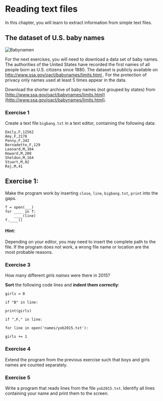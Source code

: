 
# Reading text files

In this chapter, you will learn to extract information from simple text files.

## The dataset of U.S. baby names

![Babynamen](../images/baby.png)

For the next exercises, you will need to download a data set of baby names.
The authorities of the United States have recorded the first names of all people born as U.S. citizens since 1880. The dataset is publicly available on [http://www.ssa.gov/oact/babynames/limits.html
](http://www.ssa.gov/oact/babynames/limits.html). For the protection of privacy only names used at least 5 times appear in the data.

Download the shorter archive of baby names (not grouped by states) from [http://www.ssa.gov/oact/babynames/limits.html](http://www.ssa.gov/oact/babynames/limits.html).

### Exercise 1

Create a text file `bigbang.txt` in a text editor, containing the following data:

    Emily,F,12562
    Amy,F,2178
    Penny,F,342
    Bernadette,F,129
    Leonard,M,384
    Howard,M,208
    Sheldon,M,164
    Stuart,M,82
    Raj,M,41



## Exercise 1:

Make the program work by inserting `close`, `line`, `bigbang.txt`, `print` into the gaps.

    f = open(___)
    for ____ in f:
        ____(line)
    f.____()

#### Hint:

Depending on your editor, you may need to insert the complete path to the file. If the program does not work, a wrong file name or location are the most probable reasons.


### Exercise 3

How many different *girls names* were there in 2015?

**Sort** the following code lines and **indent them correctly**:

    girls = 0

    if "B" in line:

    print(girls)

    if ",F," in line:

    for line in open('names/yob2015.txt'):

    girls += 1


### Exercise 4

Extend the program from the previous exercise such that boys and girls names are counted separately.


### Exercise 5

Write a program that reads lines from the file `yob2015.txt`. Identify all lines containing your name and print them to the screen.
